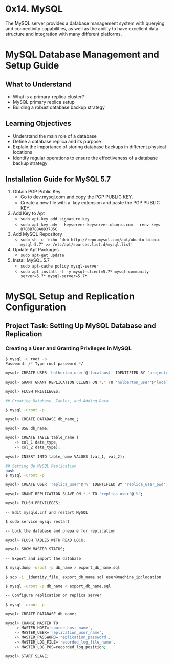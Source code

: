 # **0x14. MySQL**
The MySQL server provides a database management system with querying and connectivity capabilities, as well as the ability to have excellent data structure and integration with many different platforms.
# MySQL Database Management and Setup Guide

## What to Understand
- What is a primary-replica cluster?
- MySQL primary replica setup
- Building a robust database backup strategy

## Learning Objectives
- Understand the main role of a database
- Define a database replica and its purpose
- Explain the importance of storing database backups in different physical locations
- Identify regular operations to ensure the effectiveness of a database backup strategy

## Installation Guide for MySQL 5.7
1. Obtain PGP Public Key
   - Go to dev.mysql.com and copy the PGP PUBLIC KEY.
   - Create a new file with a .key extension and paste the PGP PUBLIC KEY.
2. Add Key to Apt
   - `sudo apt-key add signature.key`
   - `sudo apt-key adv --keyserver keyserver.ubuntu.com --recv-keys B7B3B788A8D3785C`
3. Add MySQL Repository
   - `sudo sh -c 'echo "deb http://repo.mysql.com/apt/ubuntu bionic mysql-5.7" >> /etc/apt/sources.list.d/mysql.list'`
4. Update Apt Packages
   - `sudo apt-get update`
5. Install MySQL 5.7
   - `sudo apt-cache policy mysql-server`
   - `sudo apt install -f -y mysql-client=5.7* mysql-community-server=5.7* mysql-server=5.7*`


# MySQL Setup and Replication Configuration

## Project Task: Setting Up MySQL Database and Replication

### Creating a User and Granting Privileges in MySQL

```bash
$ mysql -u root -p
Password: /* Type root password */

mysql> CREATE USER 'holberton_user'@'localhost' IDENTIFIED BY 'projectcorrection280hbtn';

mysql> GRANT GRANT REPLICATION CLIENT ON *.* TO 'holberton_user'@'localhost';

mysql> FLUSH PRIVILEGES;

## Creating Database, Tables, and Adding Data

$ mysql -uroot -p

mysql> CREATE DATABASE db_name_;

mysql> USE db_name;

mysql> CREATE TABLE table_name (
    -> col_1 data_type,
    -> col_2 data_type);
    
mysql> INSERT INTO table_name VALUES (val_1, val_2);

## Setting Up MySQL Replication
bash
$ mysql -uroot -p

mysql> CREATE USER 'replica_user'@'%' IDENTIFIED BY 'replica_user_pwd';

mysql> GRANT REPLICATION SLAVE ON *.* TO 'replica_user'@'%';

mysql> FLUSH PRIVILEGES;

-- Edit mysqld.cnf and restart MySQL

$ sudo service mysql restart

-- Lock the database and prepare for replication

mysql> FLUSH TABLES WITH READ LOCK;

mysql> SHOW MASTER STATUS;

-- Export and import the database

$ mysqldump -uroot -p db_name > export_db_name.sql

$ scp -i _identity_file_ export_db_name.sql user@machine_ip:location

$ mysql -uroot -p db_name < export_db_name.sql

-- Configure replication on replica server

$ mysql -uroot -p

mysql> CREATE DATABASE db_name;

mysql> CHANGE MASTER TO
    -> MASTER_HOST='source_host_name',
    -> MASTER_USER='replication_user_name',
    -> MASTER_PASSWORD='replication_password',
    -> MASTER_LOG_FILE='recorded_log_file_name',
    -> MASTER_LOG_POS=recorded_log_position;

mysql> START SLAVE;
